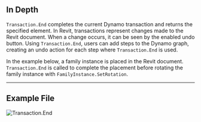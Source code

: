 ## In Depth
`Transaction.End` completes the current Dynamo transaction and returns the specified element. In Revit, transactions represent changes made to the Revit document. When a change occurs, it can be seen by the enabled undo button. Using `Transaction.End`, users can add steps to the Dynamo graph, creating an undo action for each step where `Transaction.End` is used.

In the example below, a family instance is placed in the Revit document. `Transaction.End` is called to complete the placement before rotating the family instance with `FamilyInstance.SetRotation`.

___
## Example File

![Transaction.End](./Revit.Transaction.Transaction.End_img.jpg)